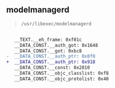 ## modelmanagerd

> `/usr/libexec/modelmanagerd`

```diff

   __TEXT.__eh_frame: 0xf01c
   __DATA_CONST.__auth_got: 0x1648
   __DATA_CONST.__got: 0xbc8
-  __DATA_CONST.__auth_ptr: 0x8f0
+  __DATA_CONST.__auth_ptr: 0x918
   __DATA_CONST.__const: 0x2810
   __DATA_CONST.__objc_classlist: 0xf8
   __DATA_CONST.__objc_protolist: 0x40

```
